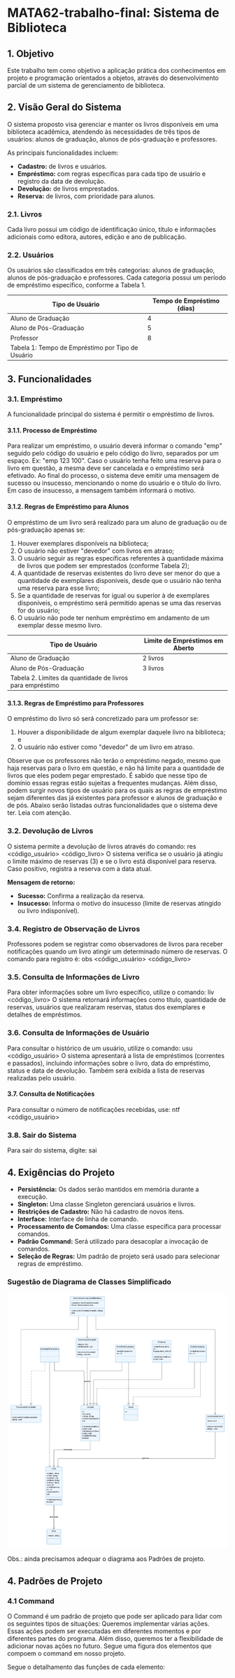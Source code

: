 # MATA62-trabalho-final: Sistema de Biblioteca

## 1. Objetivo

Este trabalho tem como objetivo a aplicação prática dos conhecimentos em projeto e programação orientados a objetos, através do desenvolvimento parcial de um sistema de gerenciamento de biblioteca.

## 2. Visão Geral do Sistema

O sistema proposto visa gerenciar e manter os livros disponíveis em uma biblioteca acadêmica, atendendo às necessidades de três tipos de usuários: alunos de graduação, alunos de pós-graduação e professores.

As principais funcionalidades incluem:

* **Cadastro:** de livros e usuários.
* **Empréstimo:** com regras específicas para cada tipo de usuário e registro da data de devolução.
* **Devolução:** de livros emprestados.
* **Reserva:** de livros, com prioridade para alunos.

### 2.1. Livros
Cada livro possui um código de identificação único, título e informações adicionais como editora, autores, edição e ano de publicação.

### 2.2. Usuários
Os usuários são classificados em três categorias: alunos de graduação, alunos de pós-graduação e professores. Cada categoria possui um período de empréstimo específico, conforme a Tabela 1.

| Tipo de Usuário | Tempo de Empréstimo (dias) |
|---|---|
| Aluno de Graduação | 4 |
| Aluno de Pós-Graduação | 5 |
| Professor | 8 |
| Tabela 1: Tempo de Empréstimo por Tipo de Usuário |


## 3. Funcionalidades

### 3.1. Empréstimo

A funcionalidade principal do sistema é permitir o empréstimo de livros.

#### 3.1.1. Processo de Empréstimo
Para realizar um empréstimo, o usuário deverá informar o comando "emp" seguido pelo código do usuário e pelo código do livro, separados por um espaço. Ex: "emp 123 100". Caso o usuário tenha feito uma reserva para o livro em questão, a mesma deve ser cancelada e o empréstimo será efetivado. Ao final do processo, o sistema deve emitir uma mensagem de sucesso ou insucesso, mencionando o nome do usuário e o título do livro. Em caso de insucesso, a mensagem também informará o motivo.

#### 3.1.2. Regras de Empréstimo para Alunos
O empréstimo de um livro será realizado para um aluno de graduação ou de pós-graduação apenas se:

1. Houver exemplares disponíveis na biblioteca;
2. O usuário não estiver "devedor" com livros em atraso;
3. O usuário seguir as regras específicas referentes à quantidade máxima de livros que podem ser emprestados (conforme Tabela 2);
4. A quantidade de reservas existentes do livro deve ser menor do que a quantidade de exemplares disponíveis, desde que o usuário não tenha uma reserva para esse livro;
5. Se a quantidade de reservas for igual ou superior à de exemplares disponíveis, o empréstimo será permitido apenas se uma das reservas for do usuário;
6. O usuário não pode ter nenhum empréstimo em andamento de um exemplar desse mesmo livro.

| Tipo de Usuário | Limite de Empréstimos em Aberto |
|---|---|
| Aluno de Graduação | 2 livros |
| Aluno de Pós-Graduação | 3 livros |
| Tabela 2. Limites da quantidade de livros para empréstimo |

#### 3.1.3. Regras de Empréstimo para Professores
O empréstimo do livro só será concretizado para um professor se:
1. Houver a disponibilidade de algum exemplar daquele livro na biblioteca; e
2. O usuário não estiver como "devedor" de um livro em atraso.

Observe que os professores não terão o empréstimo negado, mesmo que haja reservas para o livro em questão, e não há limite para a quantidade de livros que eles podem pegar emprestado.
É sabido que nesse tipo de domínio essas regras estão sujeitas a frequentes mudanças. Além disso, podem surgir novos tipos de usuário para os quais as regras de empréstimo sejam diferentes das já existentes para professor e alunos de graduação e de pós. Abaixo serão listadas outras funcionalidades que o sistema deve ter. Leia com atenção.


### 3.2. Devolução de Livros
O sistema permite a devolução de livros através do comando:
res <código_usuário> <código_livro>
O sistema verifica se o usuário já atingiu o limite máximo de reservas (3) e se o livro está disponível para reserva. Caso positivo, registra a reserva com a data atual.

**Mensagem de retorno:**
* **Sucesso:** Confirma a realização da reserva.
* **Insucesso:** Informa o motivo do insucesso (limite de reservas atingido ou livro indisponível).

### 3.4. Registro de Observação de Livros
Professores podem se registrar como observadores de livros para receber notificações quando um livro atingir um determinado número de reservas. O comando para registro é:
obs <código_usuário> <código_livro>

### 3.5. Consulta de Informações de Livro
Para obter informações sobre um livro específico, utilize o comando:
liv <código_livro>
O sistema retornará informações como título, quantidade de reservas, usuários que realizaram reservas, status dos exemplares e detalhes de empréstimos.

### 3.6. Consulta de Informações de Usuário
Para consultar o histórico de um usuário, utilize o comando:
usu <código_usuário>
O sistema apresentará a lista de empréstimos (correntes e passados), incluindo informações sobre o livro, data do empréstimo, status e data de devolução. Também será exibida a lista de reservas realizadas pelo usuário.

#### 3.7. Consulta de Notificações
Para consultar o número de notificações recebidas, use:
ntf <código_usuário>

### 3.8. Sair do Sistema
Para sair do sistema, digite:
sai

## 4. Exigências do Projeto
* **Persistência:** Os dados serão mantidos em memória durante a execução.
* **Singleton:** Uma classe Singleton gerenciará usuários e livros.
* **Restrições de Cadastro:** Não há cadastro de novos itens.
* **Interface:** Interface de linha de comando.
* **Processamento de Comandos:** Uma classe específica para processar comandos.
* **Padrão Command:** Será utilizado para desacoplar a invocação de comandos.
* **Seleção de Regras:** Um padrão de projeto será usado para selecionar regras de empréstimo.

### Sugestão de Diagrama de Classes Simplificado
![Diagrama de Classe simplificado](sugestao-diagrama%202.0.jpeg)

Obs.: ainda precisamos adequar o diagrama aos Padrões de projeto.


## 4. Padrões de Projeto

### 4.1 Command

O Command é um padrão de projeto que pode ser aplicado para lidar com os seguintes tipos de situações: Queremos implementar várias ações. Essas ações podem ser executadas em diferentes momentos e por diferentes partes do programa. Além disso, queremos ter a flexibilidade de adicionar novas ações no futuro.
Segue uma figura dos elementos que compoem o command em nosso projeto.


Segue o detalhamento das funções de cada elemento:

